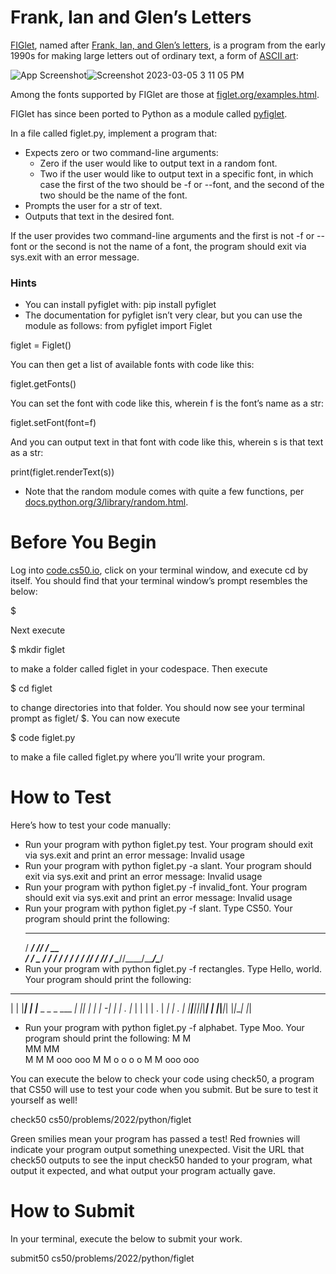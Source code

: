 # Frank, Ian and Glen’s Letters

[FIGlet](https://en.wikipedia.org/wiki/FIGlet), named after [Frank, Ian, and Glen’s letters](http://www.figlet.org/faq.html), is a program from the early 1990s for making large letters out of ordinary text, a form of [ASCII art](https://en.wikipedia.org/wiki/ASCII_art):

![App Screenshot]()![Screenshot 2023-03-05 3 11 05 PM](https://user-images.githubusercontent.com/116298945/222953092-cd955bc3-595f-4d19-96d3-751612d00d04.png)


Among the fonts supported by FIGlet are those at [figlet.org/examples.html](http://www.figlet.org/examples.html).

FIGlet has since been ported to Python as a module called [pyfiglet](https://pypi.org/project/pyfiglet/0.7/).

In a file called figlet.py, implement a program that:

* Expects zero or two command-line arguments:
    * Zero if the user would like to output text in a random font.
    * Two if the user would like to output text in a specific font, in which case the first of the two should be -f or --font, and the second of the two should be the name of the font.
* Prompts the user for a str of text.
* Outputs that text in the desired font.

If the user provides two command-line arguments and the first is not -f or --font or the second is not the name of a font, the program should exit via sys.exit with an error message.

### Hints

* You can install pyfiglet with:
pip install pyfiglet
* The documentation for pyfiglet isn’t very clear, but you can use the module as follows:
from pyfiglet import Figlet

figlet = Figlet()

You can then get a list of available fonts with code like this:

figlet.getFonts()

You can set the font with code like this, wherein f is the font’s name as a str:

figlet.setFont(font=f)

And you can output text in that font with code like this, wherein s is that text as a str:

print(figlet.renderText(s))

* Note that the random module comes with quite a few functions, per [docs.python.org/3/library/random.html](https://docs.python.org/3/library/random.html).

# Before You Begin
Log into [code.cs50.io](https://code.cs50.io/), click on your terminal window, and execute cd by itself. You should find that your terminal window’s prompt resembles the below:

$

Next execute

$ mkdir figlet

to make a folder called figlet in your codespace.
Then execute

$ cd figlet

to change directories into that folder. You should now see your terminal prompt as figlet/ $. You can now execute

$ code figlet.py

to make a file called figlet.py where you’ll write your program.

# How to Test

Here’s how to test your code manually:

* Run your program with python figlet.py test. Your program should exit via sys.exit and print an error message:
Invalid usage
* Run your program with python figlet.py -a slant. Your program should exit via sys.exit and print an error message:
Invalid usage
* Run your program with python figlet.py -f invalid_font. Your program should exit via sys.exit and print an error message:
Invalid usage
* Run your program with python figlet.py -f slant. Type CS50. Your program should print the following:
   ___________ __________ 
  / ____/ ___// ____/ __ \
 / /    \__ \/___ \/ / / /
/ /___ ___/ /___/ / /_/ / 
\____//____/_____/\____/  
* Run your program with python figlet.py -f rectangles. Type Hello, world. Your program should print the following:
 _____     _ _                        _   _ 
|  |  |___| | |___      _ _ _ ___ ___| |_| |
|     | -_| | | . |_   | | | | . |  _| | . |
|__|__|___|_|_|___| |  |_____|___|_| |_|___|
                  |_|                       
* Run your program with python figlet.py -f alphabet. Type Moo. Your program should print the following:
M   M         
MM MM         
M M M ooo ooo 
M   M o o o o 
M   M ooo ooo                     

You can execute the below to check your code using check50, a program that CS50 will use to test your code when you submit. But be sure to test it yourself as well!

check50 cs50/problems/2022/python/figlet

Green smilies mean your program has passed a test! Red frownies will indicate your program output something unexpected. Visit the URL that check50 outputs to see the input check50 handed to your program, what output it expected, and what output your program actually gave.

# How to Submit

In your terminal, execute the below to submit your work.

submit50 cs50/problems/2022/python/figlet

